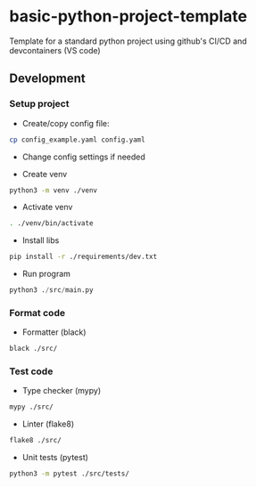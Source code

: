 # basic-python-project-template
Template for a standard python project using github's CI/CD and devcontainers (VS code)

## Development

### Setup project

* Create/copy config file:
```sh
cp config_example.yaml config.yaml
```

* Change config settings if needed

* Create venv
```sh
python3 -m venv ./venv
```

* Activate venv
```sh
. ./venv/bin/activate
```

* Install libs
```sh
pip install -r ./requirements/dev.txt
```

* Run program
```py
python3 ./src/main.py
```

### Format code

* Formatter (black)
```sh
black ./src/
```

### Test code

* Type checker (mypy)
```sh
mypy ./src/
```

* Linter (flake8)
```sh
flake8 ./src/
```

* Unit tests (pytest)
```sh
python3 -m pytest ./src/tests/
```
